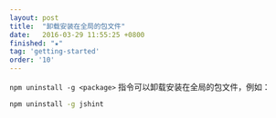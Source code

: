 ```yaml
---
layout: post
title:  "卸载安装在全局的包文件"
date:   2016-03-29 11:55:25 +0800
finished: "★"
tag: 'getting-started'
order: '10'
---
```

`npm uninstall -g <package>` 指令可以卸载安装在全局的包文件，例如：

```bash
npm uninstall -g jshint
```
